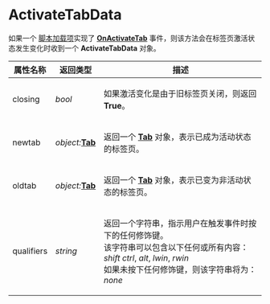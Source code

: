 # ActivateTabData

如果一个 [脚本加载项](/Manual/scripting/script_add-ins/README.zh.md)实现了 **[OnActivateTab](../scripting_events/onactivatetab.zh.md)** 事件，则该方法会在标签页激活状态发生变化时收到一个 **ActivateTabData** 对象。

<table>
<thead><tr><th>
属性名称</th><th>
返回类型</th><th>
描述
</th></tr></thead><tbody><tr><td>
closing</td><td>

*bool*</td><td>

如果激活变化是由于旧标签页关闭，则返回 **True**。
</td></tr><tr><td>
newtab</td><td>

*object:***[Tab](tab.zh.md)**</td><td>

返回一个 **[Tab](tab.zh.md)** 对象，表示已成为活动状态的标签页。
</td></tr><tr><td>
oldtab</td><td>

*object:***[Tab](tab.zh.md)**</td><td>

返回一个 **[Tab](tab.zh.md)** 对象，表示已变为非活动状态的标签页。
</td></tr><tr><td>
qualifiers</td><td>

*string*</td><td>

返回一个字符串，指示用户在触发事件时按下的任何修饰键。  
该字符串可以包含以下任何或所有内容：*shift* *ctrl*, *alt*, *lwin*, *rwin*  
如果未按下任何修饰键，则该字符串将为：*none*
</td></tr></tbody>
</table>